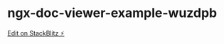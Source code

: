 # ngx-doc-viewer-example-wuzdpb

[Edit on StackBlitz ⚡️](https://stackblitz.com/edit/ngx-doc-viewer-example-wuzdpb)